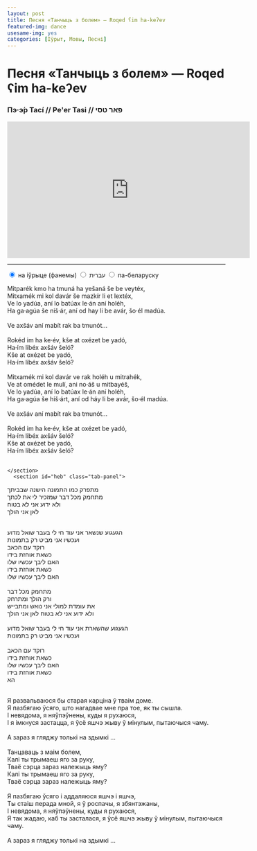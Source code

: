 ```yaml
---
layout: post
title: Песня «Танчыць з болем» — Roqed ʕim ha-keʔev
featured-img: dance
usesame-img: yes
categories: [Іўрыт, Мовы, Песні]
---
```


# Песня «Танчыць з болем» — Roqed ʕim ha-keʔev

### Пэ·э́р Тасі́  // Pe'er Tasi // פאר טסי

<iframe width="560" height="315" src="https://www.youtube.com/embed/L09uLNWiB_s" frameborder="0" allow="accelerometer; autoplay; encrypted-media; gyroscope; picture-in-picture" allowfullscreen></iframe>



<hr>


<div class="tabset">
  <!-- Tab 1 -->
  <input type="radio" name="tabset" id="tab1" aria-controls="phon" checked>
  <label for="tab1">на іўрыце (фанемы)</label>
  <!-- Tab 2 -->
  <input type="radio" name="tabset" id="tab2" aria-controls="heb">
  <label for="tab2">עברית</label>
  <!-- Tab 3 -->
  <input type="radio" name="tabset" id="tab3" aria-controls="bel">
  <label for="tab3">па-беларуску</label>
  
  <div class="tab-panels">
    <section id="phon" class="tab-panel">

Mitparék kmo ha tmuná ha yešaná še be veytéx,<br>
Mitxamék mi kol davár še mazkír li et lextéx,<br>
Ve lo yadúa, aní lo batúax le·án aní holéh,<br>
Ha ga·agúa še niš·ár, aní od hay li be avár, šo·él madúa.<br>
 <br>
Ve axšáv aní mabít rak ba tmunót...<br>
<br>
Rokéd im ha ke·év, kše at oxézet be yadó,<br>
Ha·ím libéx axšáv šeló?<br>
Kše at oxézet be yadó,<br>
Ha·ím libéx axšáv šeló?<br>
 <br>
Mitxamék mi kol davár ve rak holéh u mitrahék,<br>
Ve at omédet le mulí, ani no·áš u mitbayéš,<br>
Ve lo yadúa, aní lo batúax le·án aní holéh,<br>
Ha ga·agúa še hiš·árt, aní od háy li be avár, šo·él madúa.<br>
 <br>
Ve axšáv aní mabít rak ba tmunót...<br>
<br>
Rokéd im ha ke·év, kše at oxézet be yadó,<br>
Ha·ím libéx axšáv šeló?<br>
Kše at oxézet be yadó,<br>
Ha·ím libéx axšáv šeló?<br>
 <br>

    </section>
      <section id="heb" class="tab-panel">


מתפרק כמו התמונה הישנה שבביתך<br>
מתחמק מכל דבר שמזכיר לי את לכתך<br>
ולא ידוע אני לא בטוח<br>
לאן אני הולך<br>
<br>

הגעגוע שנשאר אני עוד חי לי בעבר שואל מדוע<br>
ועכשיו אני מביט רק בתמונות<br>
רוקד עם הכאב<br>
כשאת אוחזת בידו<br>
האם ליבך עכשיו שלו<br>
כשאת אוחזת בידו<br>
האם ליבך עכשיו שלו<br>
<br>
מתחמק מכל דבר<br>
ורק הולך ומתרחק<br>
את עומדת למולי אני נואש ומתבייש<br>
ולא ידוע אני לא בטוח לאן אני הולך<br>
<br>
הגעגוע שהשארת אני עוד חי לי בעבר שואל מדוע<br>
ועכשיו אני מביט רק בתמונות<br>
<br>
רוקד עם הכאב<br>
כשאת אוחזת בידו<br>
האם ליבך עכשיו שלו<br>
כשאת אוחזת בידו<br>
הא<br>
<br>



</section>


<section id="bel" class="tab-panel">

Я развальваюся бы старая карціна ў тваім доме.<br>
Я пазбягаю ўсяго, што нагадвае мне пра тое, як ты сышла.<br>
І невядома, я няўпэўнены, куды я рухаюся,<br>
І я імкнуся застацца, я ўсё яшчэ жыву ў мінулым, пытаючыся чаму.<br>
 <br>
А зараз я гляджу толькі на здымкі ...<br>
<br>
Танцаваць з маім болем,<br>
Калі ты трымаеш яго за руку,<br>
Тваё сэрца зараз належыць яму?<br>
Калі ты трымаеш яго за руку,<br>
Тваё сэрца зараз належыць яму?<br>
 <br>
Я пазбягаю ўсяго і аддаляюся яшчэ і яшчэ,<br>
Ты стаіш перада мной, я ў роспачы, я збянтэжаны,<br>
І невядома, я няўпэўнены, куды я рухаюся,<br>
Я так жадаю, каб ты засталася, я ўсё яшчэ жыву ў мінулым, пытаючыся чаму.<br>
<br>
А зараз я гляджу толькі на здымкі ...<br>
<br>
</section>
  </div>
  
</div>
